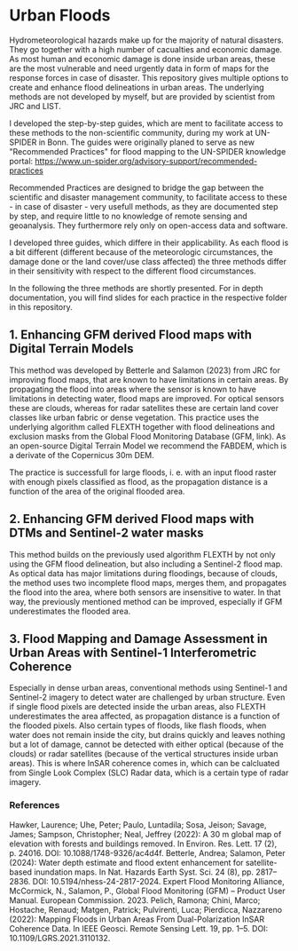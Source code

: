 # Urban Floods

Hydrometeorological hazards make up for the majority of natural disasters. They go together with a high number of cacualties and economic damage. As most human and economic damage is done inside urban areas, these are the most vulnerable and need urgently data in form of maps for the response forces in case of disaster. 
This repository gives multiple options to create and enhance flood delineations in urban areas. The underlying methods are not developed by myself, but are provided by scientist from JRC and LIST.

I developed the step-by-step guides, which are ment to facilitate access to these methods to the non-scientific community, during my work at UN-SPIDER in Bonn. The guides were originally planed to serve as new "Recommended Practices" for flood mapping to the UN-SPIDER knowledge portal: https://www.un-spider.org/advisory-support/recommended-practices

Recommended Practices are designed to bridge the gap between the scientific and disaster management community, to facilitate access to these - in case of disaster - very usefull methods, as they are documented step by step, and require little to no knowledge of remote sensing and geoanalysis. They furthermore rely only on open-access data and software.

I developed three guides, which differe in their applicability. As each flood is a bit different (different because of the meteorologic circumstances, the damage done or the land cover/use class affected) the three methods differ in their sensitivity with respect to the different flood circumstances.

In the following the three methods are shortly presented. For in depth documentation, you will find slides for each practice in the respective folder in this repository.

## 1. Enhancing GFM derived Flood maps with Digital Terrain Models

This method was developed by Betterle and Salamon (2023) from JRC for improving flood maps, that are known to have limitations in certain areas. By propagating the flood into areas where the sensor is known to have limitations in detecting water, flood maps are improved.
For optical sensors these are clouds, whereas for radar satellites these are certain land cover classes like urban fabric or dense vegetation.
This practice uses the underlying algorithm called FLEXTH together with flood delineations and exclusion masks from the Global Flood Monitoring Database (GFM, link). As an open-source Digital Terrain Model we recommend the FABDEM, which is a derivate of the Copernicus 30m DEM.

The practice is successfull for large floods, i. e. with an input flood raster with enough pixels classified as flood, as the propagation distance is a function of the area of the original flooded area.

## 2. Enhancing GFM derived Flood maps with DTMs and Sentinel-2 water masks
This method builds on the previously used algorithm FLEXTH by not only using the GFM flood delineation, but also including a Sentinel-2 flood map. As optical data has major limitations during floodings, because of clouds, the method uses two incomplete flood maps, merges them, and propagates the flood into the area, where both sensors are insensitive to water.
In that way, the previously mentioned method can be improved, especially if GFM underestimates the flooded area.

## 3. Flood Mapping and Damage Assessment in Urban Areas with Sentinel-1 Interferometric Coherence
Especially in dense urban areas, conventional methods using Sentinel-1 and Sentinel-2 imagery to detect water are challenged by urban structure. Even if single flood pixels are detected inside the urban areas, also FLEXTH underestimates the area affected, as propagation distance is a function of the flooded pixels.
Also certain types of floods, like flash floods, when water does not remain inside the city, but drains quickly and leaves nothing but a lot of damage, cannot be detected with either optical (because of the clouds) or radar satellites (because of the vertical structures inside urban areas).
This is where InSAR coherence comes in, which can be calcluated from Single Look Complex (SLC) Radar data, which is a certain type of radar imagery.


### References
Hawker, Laurence; Uhe, Peter; Paulo, Luntadila; Sosa, Jeison; Savage, James; Sampson, Christopher; Neal, Jeffrey (2022): A 30 m global map of elevation with forests and buildings removed. In Environ. Res. Lett. 17 (2), p. 24016. DOI: 10.1088/1748-9326/ac4d4f.
Betterle, Andrea; Salamon, Peter (2024): Water depth estimate and flood extent enhancement for satellite-based inundation maps. In Nat. Hazards Earth Syst. Sci. 24 (8), pp. 2817–2836. DOI: 10.5194/nhess-24-2817-2024.
Expert Flood Monitoring Alliance, McCormick, N., Salamon, P., Global Flood Monitoring (GFM) – Product User Manual. European Commission. 2023.
Pelich, Ramona; Chini, Marco; Hostache, Renaud; Matgen, Patrick; Pulvirenti, Luca; Pierdicca, Nazzareno (2022): Mapping Floods in Urban Areas From Dual-Polarization InSAR Coherence Data. In IEEE Geosci. Remote Sensing Lett. 19, pp. 1–5. DOI: 10.1109/LGRS.2021.3110132.
